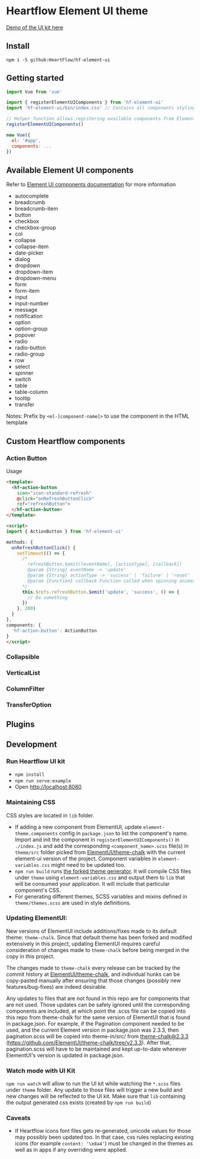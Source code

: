# Heartflow Element UI theme

[Demo of the UI kit here](https://heartflow.github.io/hf-element-ui)

## Install
```shell
npm i -S github:HeartFlow/hf-element-ui
```

## Getting started
```javascript
import Vue from 'vue'

import { registerElementUIComponents } from 'hf-element-ui'
import 'hf-element-ui/bin/index.css' // Contains all components styling + custom css

// Helper function allows registering available components from Element UI
registerElementUIComponents()

new Vue({
  el: '#app',
  components: ...
})
```

## Available Element UI components
Refer to [Element UI components documentation](http://element.eleme.io/2.3/#/en-US/component/installation) for more information

- autocomplete
- breadcrumb
- breadcrumb-item
- button
- checkbox
- checkbox-group
- col
- collapse
- collapse-item
- date-picker
- dialog
- dropdown
- dropdown-item
- dropdown-menu
- form
- form-item
- input
- input-number
- message
- notification
- option
- option-group
- popover
- radio
- radio-button
- radio-group
- row
- select
- spinner
- switch
- table
- table-column
- tooltip
- transfer

Notes: Prefix by `<el-[component-name]>` to use the component in the HTML template

## Custom Heartflow components

### Action Button
Usage
```html
<template>
  <hf-action-button
    icon="icon-standard-refresh"
    @click="onRefreshButtonClick"
    ref="refreshButton">
  </hf-action-button>
</template>

<script>
import { ActionButton } from 'hf-element-ui'

methods: {
  onRefreshButtonClick() {
    setTimeout(() => {
      /*
        refreshButton.$emit([eventName], [actionType], [callback])
        @param {String} eventName -> 'update'
        @param {String} actionType -> 'success' | 'failure' | 'reset' | 'complete'
        @param {Function} callback Function called when spinning animation is finished
      */
      this.$refs.refreshButton.$emit('update', 'success', () => {
        // Do something
      })
    }, 200)
  }
},
components: {
  'hf-action-button': ActionButton
}
</script>
```


### Collapsible

### VerticalList

### ColumnFilter

### TransferOption

## Plugins

## Development

### Run Heartflow UI kit
- `npm install`
- `npm run serve:example`
- Open [http://localhost:8080](http://localhost:8080)

### Maintaining CSS
CSS styles are located in `lib` folder.

- If adding a new component from ElementUI, update `element-theme.components` config in `package.json` to list the component's name. Import and init the component in `registerElementUIComponents()` in `./index.js` and add the corresponding `<component_name>.scss` file(s) in `theme/src` folder picked from [ElementUI/theme-chalk](https://github.com/ElementUI/theme-chalk) with the current element-ui version of the project. Component variables in `element-variables.css` might need to be updated too.
- `npm run build` runs [the forked theme generator](https://github.com/HeartFlow/element-theme). It will compile CSS files under `theme` using `element-variables.css` and output them to `lib` that will be consumed your application. It will include that particular component's CSS.
- For generating different themes, SCSS variables and mixins defined in `theme/themes.scss` are used in style definitions.

### Updating ElementUI:

New versions of ElementUI include additions/fixes made to its default theme: `theme-chalk`.
Since that default theme has been forked and modified extensively in this project, updating ElementUI
requires careful consideration of changes made to `theme-chalk` before being merged in the copy in this project.

The changes made to `theme-chalk` every release can be tracked by the commit history at
[ElementUI/theme-chalk](https://github.com/ElementUI/theme-chalk/commits/master), and individual hunks can be
copy-pasted manually after ensuring that those changes (possibly new features/bug-fixes) are indeed desirable.

Any updates to files that are not found in this repo are for components that are not used. Those updates can be safely
ignored until the corresponding components are included, at which point the .scss file can be copied into this repo from
theme-chalk for the same version of ElementUI that is found in package.json. For example, if the Pagination component
needed to be used, and the current Element version in package.json was 2.3.3, then pagination.scss will be copied into
theme-in/src/ from theme-chalk@2.3.3 (https://github.com/ElementUI/theme-chalk/tree/v2.3.3). After that, pagination.scss
will have to be maintained and kept up-to-date whenever ElementUI's version is updated in package.json.


### Watch mode with UI Kit

`npm run watch` will allow to run the UI kit while watching the `*.scss` files under `theme` folder. Any update to those files will trigger a new build and new changes will be reflected to the UI kit. Make sure that `lib` containing the output generated css exists (created by `npm run build`)


### Caveats
- If Heartflow icons font files gets re-generated, unicode values for those may possibly been updated too. In that case, css rules replacing existing icons (for example `content: '\e8a4'`) must be changed in the themes as well as in apps if any overriding were applied.
